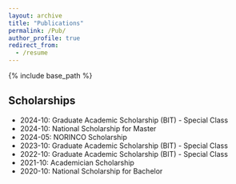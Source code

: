 ```yaml
---
layout: archive
title: "Publications"
permalink: /Pub/
author_profile: true
redirect_from:
  - /resume
---
```


{% include base_path %}

## Scholarships

* 2024-10: Graduate Academic Scholarship (BIT) - Special Class
* 2024-10: National Scholarship for Master
* 2024-05: NORINCO Scholarship
* 2023-10: Graduate Academic Scholarship (BIT) - Special Class
* 2022-10: Graduate Academic Scholarship (BIT) - Special Class
* 2021-10: Academician Scholarship
* 2020-10: National Scholarship for Bachelor
